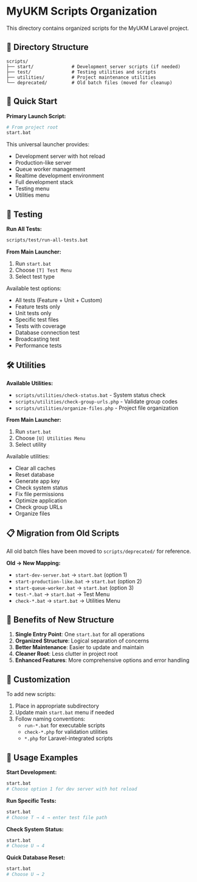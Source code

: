 # MyUKM Scripts Organization

This directory contains organized scripts for the MyUKM Laravel project.

## 📁 Directory Structure

```
scripts/
├── start/              # Development server scripts (if needed)
├── test/               # Testing utilities and scripts
├── utilities/          # Project maintenance utilities
└── deprecated/         # Old batch files (moved for cleanup)
```

## 🚀 Quick Start

**Primary Launch Script:**
```bash
# From project root
start.bat
```

This universal launcher provides:
- Development server with hot reload
- Production-like server
- Queue worker management
- Realtime development environment
- Full development stack
- Testing menu
- Utilities menu

## 🧪 Testing

**Run All Tests:**
```bash
scripts/test/run-all-tests.bat
```

**From Main Launcher:**
1. Run `start.bat`
2. Choose `[T] Test Menu`
3. Select test type

Available test options:
- All tests (Feature + Unit + Custom)
- Feature tests only
- Unit tests only
- Specific test files
- Tests with coverage
- Database connection test
- Broadcasting test
- Performance tests

## 🛠️ Utilities

**Available Utilities:**
- `scripts/utilities/check-status.bat` - System status check
- `scripts/utilities/check-group-urls.php` - Validate group codes
- `scripts/utilities/organize-files.php` - Project file organization

**From Main Launcher:**
1. Run `start.bat`
2. Choose `[U] Utilities Menu`
3. Select utility

Available utilities:
- Clear all caches
- Reset database
- Generate app key
- Check system status
- Fix file permissions
- Optimize application
- Check group URLs
- Organize files

## 📋 Migration from Old Scripts

All old batch files have been moved to `scripts/deprecated/` for reference.

**Old → New Mapping:**
- `start-dev-server.bat` → `start.bat` (option 1)
- `start-production-like.bat` → `start.bat` (option 2)
- `start-queue-worker.bat` → `start.bat` (option 3)
- `test-*.bat` → `start.bat` → Test Menu
- `check-*.bat` → `start.bat` → Utilities Menu

## 🎯 Benefits of New Structure

1. **Single Entry Point**: One `start.bat` for all operations
2. **Organized Structure**: Logical separation of concerns
3. **Better Maintenance**: Easier to update and maintain
4. **Cleaner Root**: Less clutter in project root
5. **Enhanced Features**: More comprehensive options and error handling

## 🔧 Customization

To add new scripts:
1. Place in appropriate subdirectory
2. Update main `start.bat` menu if needed
3. Follow naming conventions:
   - `run-*.bat` for executable scripts
   - `check-*.php` for validation utilities
   - `*.php` for Laravel-integrated scripts

## 📖 Usage Examples

**Start Development:**
```bash
start.bat
# Choose option 1 for dev server with hot reload
```

**Run Specific Tests:**
```bash
start.bat
# Choose T → 4 → enter test file path
```

**Check System Status:**
```bash
start.bat
# Choose U → 4
```

**Quick Database Reset:**
```bash
start.bat
# Choose U → 2
```
